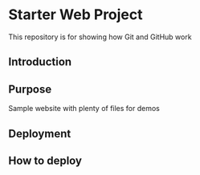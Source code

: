 # Starter Web Project

This repository is for showing how Git and GitHub work

## Introduction

## Purpose

Sample website with plenty of files for demos

## Deployment

## How to deploy